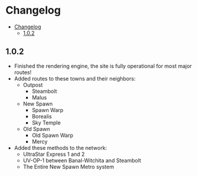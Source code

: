 # Changelog

- [Changelog](#changelog)
  - [1.0.2](#102)

## 1.0.2

- Finished the rendering engine, the site is fully operational for most major routes!
- Added routes to these towns and their neighbors:
  - Outpost
    - Steambolt
    - Malus
  - New Spawn
    - Spawn Warp
    - Borealis
    - Sky Temple
  - Old Spawn
    - Old Spawn Warp
    - Mercy
- Added these methods to the network:
  - UltraStar Express 1 and 2
  - UV-OP-1 between Banal-Witchita and Steambolt
  - The Entire New Spawn Metro system
